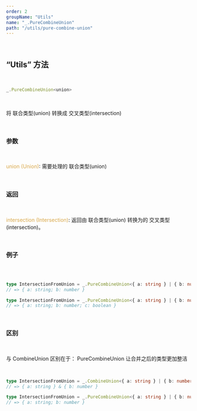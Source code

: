 ```yaml
---
order: 2
groupName: "Utils"
name: "_.PureCombineUnion"
path: "/utils/pure-combine-union"
---
```


<br/>

## “Utils” 方法

<br/>

```typescript
_.PureCombineUnion<union>
```

<br/>

将 联合类型(union) 转换成 交叉类型(intersection)

<br/>

### 参数

<br/>

<font color="#d9a84a">union (Union)</font>: 需要处理的 联合类型(union)

<br/>

### 返回

<br/>

<font color="#d9a84a">intersection (Intersection)</font>: 返回由 联合类型(union) 转换为的 交叉类型(intersection)。

<br/>

### 例子

<br/>

```typescript

type IntersectionFromUnion = _.PureCombineUnion<{ a: string } | { b: number }>;
// => { a: string; b: number }

type IntersectionFromUnion = _.PureCombineUnion<{ a: string } | { b: number } | { c: boolean }>;
// => { a: string; b: number; c: boolean }
```

<br/>

### 区别

<br/>

与 CombineUnion 区别在于： PureCombineUnion 让合并之后的类型更加整洁

<br/>

```typescript
type IntersectionFromUnion = _.CombineUnion<{ a: string } | { b: number }>;
// => { a: string } & { b: number }

type IntersectionFromUnion = _.PureCombineUnion<{ a: string } | { b: number }>;
// => { a: string; b: number }
```
